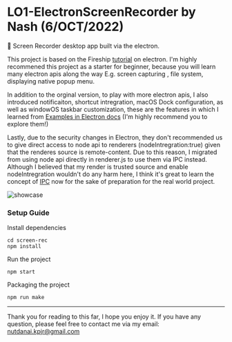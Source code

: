 # LO1-ElectronScreenRecorder by Nash (6/OCT/2022)

🎤 Screen Recorder desktop app built via the electron.

This project is based on the Fireship [tutorial](https://www.youtube.com/watch?v=3yqDxhR2XxE) on electron.
I'm highly recommened this project as a starter for beginner, because you will learn many electron apis along the way E.g. screen capturing , file system, displaying native popup menu.  

In addition to the orginal version, to play with more electron apis, I also introduced notificaiton, shortcut intregration, macOS Dock configuration, as well as windowOS taskbar customization, these are the features in which I learned from [Examples in Electron docs](https://www.electronjs.org/docs/latest/tutorial/examples) (I'm highly recommend you to explore them!)

Lastly, due to the security changes in Electron,  they don't recommended us to give direct access to node api to renderers (nodeIntregration:true) given that the renderes source is remote-content. Due to this reason, I migrated from using node api directly in renderer.js to use them via IPC instead. Although I believed that my render is trusted source and enable nodeIntregration wouldn't do any harm here, I think it's great to learn the concept of [IPC](https://www.electronjs.org/docs/latest/tutorial/ipc) now for the sake of preparation for the real world project.

![showcase](https://user-images.githubusercontent.com/54262971/194339634-792e3744-489b-439c-ba7e-944f31916ba2.gif)


### Setup Guide

Install dependencies

```
cd screen-rec
npm install
```

Run the project

```
npm start
```


Packaging the project

```
npm run make
```

---


Thank you for reading to this far, I hope you enjoy it. If you have any question, please feel free to contact me via my email: nutdanai.kpjr@gmail.com
